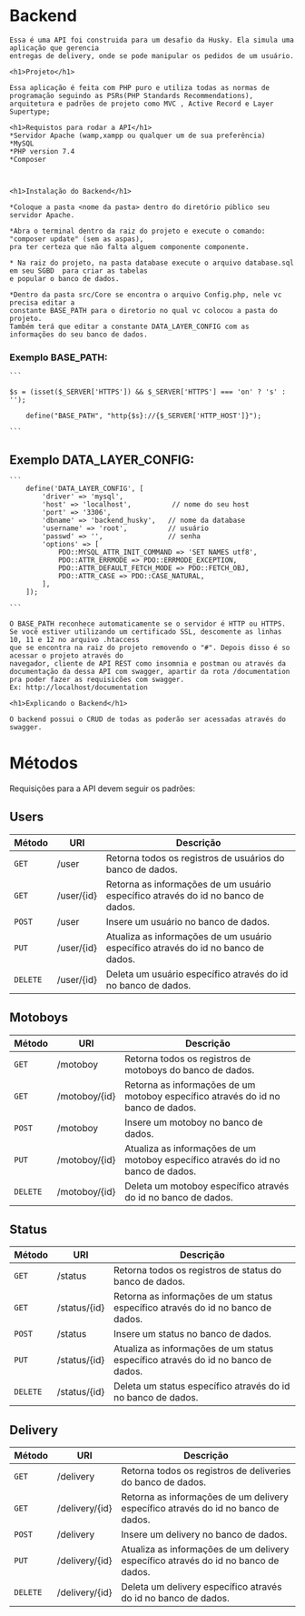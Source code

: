 # Backend
    Essa é uma API foi construida para um desafio da Husky. Ela simula uma aplicação que gerencia
    entregas de delivery, onde se pode manipular os pedidos de um usuário.

    <h1>Projeto</h1>

    Essa aplicação é feita com PHP puro e utiliza todas as normas de programação seguindo as PSRs(PHP Standards Recommendations), arquitetura e padrões de projeto como MVC , Active Record e Layer Supertype;

    <h1>Requistos para rodar a API</h1>
    *Servidor Apache (wamp,xampp ou qualquer um de sua preferência)
    *MySQL
    *PHP version 7.4
    *Composer



    <h1>Instalação do Backend</h1>

    *Coloque a pasta <nome da pasta> dentro do diretório público seu servidor Apache.

    *Abra o terminal dentro da raiz do projeto e execute o comando: "composer update" (sem as aspas),
    pra ter certeza que não falta alguem componente componente.

    * Na raiz do projeto, na pasta database execute o arquivo database.sql em seu SGBD  para criar as tabelas
    e popular o banco de dados.

    *Dentro da pasta src/Core se encontra o arquivo Config.php, nele vc precisa editar a
    constante BASE_PATH para o diretorio no qual vc colocou a pasta do projeto.
    Também terá que editar a constante DATA_LAYER_CONFIG com as informações do seu banco de dados.

### Exemplo BASE_PATH:

    ```

    $s = (isset($_SERVER['HTTPS']) && $_SERVER['HTTPS'] === 'on' ? 's' : '');

		define("BASE_PATH", "http{$s}://{$_SERVER['HTTP_HOST']}");

    ```


## Exemplo DATA_LAYER_CONFIG:

    ```
		define('DATA_LAYER_CONFIG', [
			'driver' => 'mysql',  
			'host' => 'localhost',          // nome do seu host
			'port' => '3306',
			'dbname' => 'backend_husky',   // nome da database
			'username' => 'root',          // usuário
			'passwd' => '',				   // senha
			'options' => [
				PDO::MYSQL_ATTR_INIT_COMMAND => 'SET NAMES utf8',
				PDO::ATTR_ERRMODE => PDO::ERRMODE_EXCEPTION,
				PDO::ATTR_DEFAULT_FETCH_MODE => PDO::FETCH_OBJ,
				PDO::ATTR_CASE => PDO::CASE_NATURAL,
			],
		]);

    ```

	O BASE_PATH reconhece automaticamente se o servidor é HTTP ou HTTPS.
	Se você estiver utilizando um certificado SSL, descomente as linhas 10, 11 e 12 no arquivo .htaccess
	que se encontra na raiz do projeto removendo o "#". Depois disso é so acessar o projeto através do
	navegador, cliente de API REST como insomnia e postman ou através da documentação da dessa API com swagger, apartir da rota /documentation pra poder fazer as requisicões com swagger.
	Ex: http://localhost/documentation

	<h1>Explicando o Backend</h1>

	O backend possui o CRUD de todas as poderão ser acessadas através do swagger.


# Métodos
Requisições para a API devem seguir os padrões:

## Users
| Método | URI | Descrição |
|---|---|---|
| `GET` | /user | Retorna todos os registros de usuários do banco de dados.|
| `GET` | /user/{id} | Retorna as informações de um usuário específico através do id no banco de dados. |
| `POST` | /user | Insere um usuário no banco de dados. |
| `PUT` | /user/{id} | Atualiza as informações de um usuário específico através do id no banco de dados.|
| `DELETE` | /user/{id} | Deleta um usuário específico através do id no banco de dados. |

## Motoboys
| Método | URI | Descrição |
|---|---|---|
| `GET` | /motoboy | Retorna todos os registros de motoboys do banco de dados.|
| `GET` | /motoboy/{id} | Retorna as informações de um motoboy específico através do id no banco de dados. |
| `POST` | /motoboy | Insere um motoboy no banco de dados. |
| `PUT` | /motoboy/{id} | Atualiza as informações de um motoboy específico através do id no banco de dados.|
| `DELETE` | /motoboy/{id} | Deleta um motoboy específico através do id no banco de dados. |

## Status
| Método | URI | Descrição |
|---|---|---|
| `GET` | /status | Retorna todos os registros de status do banco de dados.|
| `GET` | /status/{id} | Retorna as informações de um status específico através do id no banco de dados. |
| `POST` | /status | Insere um status no banco de dados. |
| `PUT` | /status/{id} | Atualiza as informações de um status específico através do id no banco de dados.|
| `DELETE` | /status/{id} | Deleta um status específico através do id no banco de dados. |


## Delivery
| Método | URI | Descrição |
|---|---|---|
| `GET` | /delivery | Retorna todos os registros de deliveries do banco de dados.|
| `GET` | /delivery/{id} | Retorna as informações de um delivery específico através do id no banco de dados. |
| `POST` | /delivery | Insere um delivery no banco de dados. |
| `PUT` | /delivery/{id} | Atualiza as informações de um delivery específico através do id no banco de dados.|
| `DELETE` | /delivery/{id} | Deleta um delivery específico através do id no banco de dados. |

